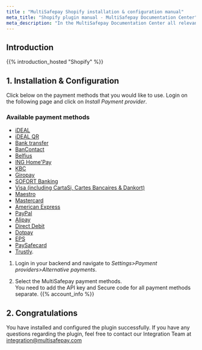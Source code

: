 ```yaml
---
title : "MultiSafepay Shopify installation & configuration manual"
meta_title: "Shopify plugin manual - MultiSafepay Documentation Center"
meta_description: "In the MultiSafepay Documentation Center all relevant information regarding our Plugins and API. As well as Support pages for Payment Method, Tools and General Questions. You can also find the contact details of our Support Team and Integration Team."
---
```


## Introduction

{{% introduction_hosted "Shopify" %}}

## 1. Installation & Configuration
Click below on the payment methods that you would like to use. Login on the following page and click on _Install Payment provider_.  

### Available payment methods
  * [iDEAL](https://www.shopify.com/login?redirect=%2Fadmin%2Fauthorize_gateway%2F1052844)
  * [iDEAL QR](https://www.shopify.com/login?redirect=%2Fadmin%2Fauthorize_gateway%2F1052850)
  * [Bank transfer](https://www.shopify.com/login?redirect=%2Fadmin%2Fauthorize_gateway%2F1052868)
  * [BanContact](https://www.shopify.com/login?redirect=%2Fadmin%2Fauthorize_gateway%2F1052848)
  * [Belfius](https://www.shopify.com/login?redirect=%2Fadmin%2Fauthorize_gateway%2F1052846)
  * [ING Home'Pay](https://www.shopify.com/login?redirect=%2Fadmin%2Fauthorize_gateway%2F1052860)
  * [KBC](https://www.shopify.com/login?redirect=%2Fadmin%2Fauthorize_gateway%2F1052862)
  * [Giropay](https://www.shopify.com/login?redirect=%2Fadmin%2Fauthorize_gateway%2F1052864)
  * [SOFORT Banking](https://www.shopify.com/login?redirect=%2Fadmin%2Fauthorize_gateway%2F1052866)
  * [Visa (including CartaSi, Cartes Bancaires & Dankort)](https://www.shopify.com/login?redirect=%2Fadmin%2Fauthorize_gateway%2F1030328)
  * [Maestro](https://www.shopify.com/login?redirect=%2Fadmin%2Fauthorize_gateway%2F1052870)
  * [Mastercard](https://www.shopify.com/login?redirect=%2Fadmin%2Fauthorize_gateway%2F1052842)
  * [American Express](https://www.shopify.com/login?redirect=%2Fadmin%2Fauthorize_gateway%2F1052852)
  * [PayPal](https://www.shopify.com/login?redirect=%2Fadmin%2Fauthorize_gateway%2F1052854)
  * [Alipay](https://www.shopify.com/login?redirect=%2Fadmin%2Fauthorize_gateway%2F1052872)
  * [Direct Debit](https://www.shopify.com/login?redirect=%2Fadmin%2Fauthorize_gateway%2F1052858)
  * [Dotpay](https://www.shopify.com/login?redirect=%2Fadmin%2Fauthorize_gateway%2F1052874)
  * [EPS](https://www.shopify.com/login?redirect=%2Fadmin%2Fauthorize_gateway%2F1052876)
  * [PaySafecard](https://www.shopify.com/login?redirect=%2Fadmin%2Fauthorize_gateway%2F1052856)
  * [Trustly](https://www.shopify.com/login?redirect=%2Fadmin%2Fauthorize_gateway%2F1053945).
  
1. Login in your backend and navigate to _Settings>Payment providers>Alternative payments_.

2. Select the MultiSafepay payment methods.  
You need to add the API key and Secure code for all payment methods separate. {{% account_info %}}

## 2. Congratulations
You have installed and configured the plugin successfully. If you have any questions regarding the plugin, feel free to contact our Integration Team at <integration@multisafepay.com>
